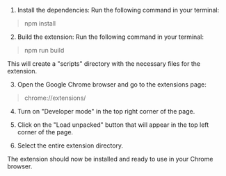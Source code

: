 1. Install the dependencies:
Run the following command in your terminal:

> npm install

2. Build the extension:
Run the following command in your terminal:

> npm run build

This will create a "scripts" directory with the necessary files for the extension.

3. Open the Google Chrome browser and go to the extensions page:

> chrome://extensions/

4. Turn on "Developer mode" in the top right corner of the page.

5. Click on the "Load unpacked" button that will appear in the top left corner of the page.

6. Select the entire extension directory.

The extension should now be installed and ready to use in your Chrome browser.